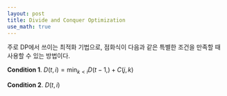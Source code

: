 ```yaml
---
layout: post
title: Divide and Conquer Optimization
use_math: true
---
```


주로 DP에서 쓰이는 최적화 기법으로, 점화식이 다음과 같은 특별한 조건을 만족할 때 사용할 수 있는 방법이다.

**Condition 1**. $D(t, i) = \min_{k<i}{D(t-1, ) + C(j, k)}$

**Condition 2**.  $D(t, i)$


<!--stackedit_data:
eyJwcm9wZXJ0aWVzIjoiYXV0aG9yOiBTSU1cbiIsImhpc3Rvcn
kiOlstMjI1MzY4MzksNzM4OTI4MzQzLC0yNTIxNzg5MTMsLTM5
NjA4NjUzMF19
-->